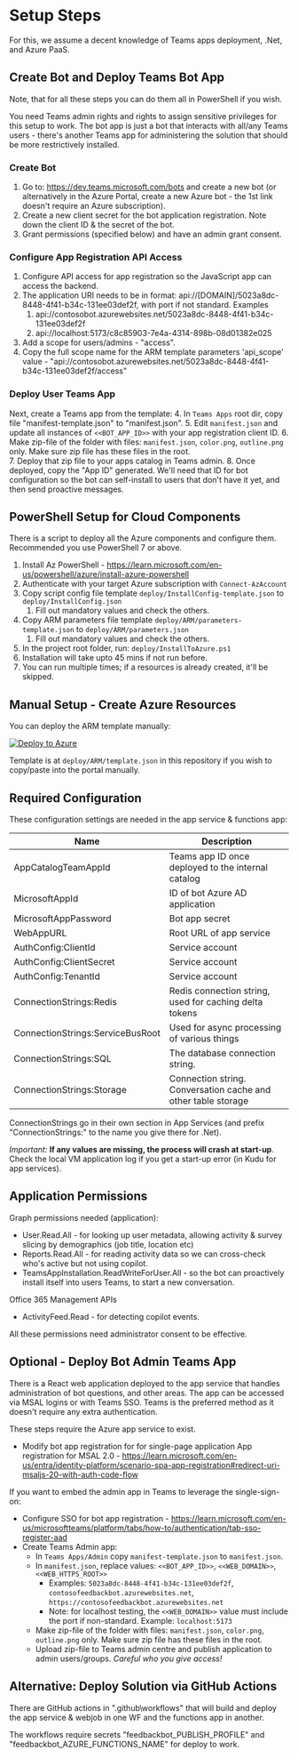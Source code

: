 
# Setup Steps
For this, we assume a decent knowledge of Teams apps deployment, .Net, and Azure PaaS. 

## Create Bot and Deploy Teams Bot App
Note, that for all these steps you can do them all in PowerShell if you wish. 

You need Teams admin rights and rights to assign sensitive privileges for this setup to work. The bot app is just a bot that interacts with all/any Teams users - there's another Teams app for administering the solution that should be more restrictively installed.

### Create Bot
1. Go to: https://dev.teams.microsoft.com/bots and create a new bot (or alternatively in the Azure Portal, create a new Azure bot - the 1st link doesn't require an Azure subscription).
2. Create a new client secret for the bot application registration. Note down the client ID & the secret of the bot.
3. Grant permissions (specified below) and have an admin grant consent.

### Configure App Registration API Access
1. Configure API access for app registration so the JavaScript app can access the backend.
2. The application URI needs to be in format: api://[DOMAIN]/5023a8dc-8448-4f41-b34c-131ee03def2f, with port if not standard. Examples
   1. api://contosobot.azurewebsites.net/5023a8dc-8448-4f41-b34c-131ee03def2f
   2. api://localhost:5173/c8c85903-7e4a-4314-898b-08d01382e025
3. Add a scope for users/admins - "access".
4. Copy the full scope name for the ARM template parameters 'api_scope' value - "api://contosobot.azurewebsites.net/5023a8dc-8448-4f41-b34c-131ee03def2f/access"

### Deploy User Teams App
Next, create a Teams app from the template:
4. In ``Teams Apps`` root dir, copy file "manifest-template.json" to "manifest.json".
5. Edit ``manifest.json`` and update all instances of ```<<BOT_APP_ID>>``` with your app registration client ID. 
6. Make zip-file of the folder with files: ``manifest.json``, ``color.png``, ``outline.png`` only. Make sure zip file has these files in the root.  
7. Deploy that zip file to your apps catalog in Teams admin.
8. Once deployed, copy the "App ID" generated. We'll need that ID for bot configuration so the bot can self-install to users that don't have it yet, and then send proactive messages.

## PowerShell Setup for Cloud Components
There is a script to deploy all the Azure components and configure them. Recommended you use PowerShell 7 or above. 

1. Install Az PowerShell - https://learn.microsoft.com/en-us/powershell/azure/install-azure-powershell
2. Authenticate with your target Azure subscription with ```Connect-AzAccount```
3. Copy script config file template ```deploy/InstallConfig-template.json``` to ```deploy/InstallConfig.json```
   1. Fill out mandatory values and check the others.
4. Copy ARM parameters file template ```deploy/ARM/parameters-template.json``` to ```deploy/ARM/parameters.json```
   1. Fill out mandatory values and check the others.
5. In the project root folder, run: ```deploy/InstallToAzure.ps1```
6. Installation will take upto 45 mins if not run before.
7. You can run multiple times; if a resources is already created, it'll be skipped. 

## Manual Setup - Create Azure Resources
You can deploy the ARM template manually:

[![Deploy to Azure](https://aka.ms/deploytoazurebutton)](https://portal.azure.com/#create/Microsoft.Template/uri/https%3A%2F%2Fraw.githubusercontent.com%2Fpnp%2Fcopilot-feedback-bot%2Fmain%2Fdeploy%2FARM%2Ftemplate.json)

Template is at ```deploy/ARM/template.json``` in this repository if you wish to copy/paste into the portal manually. 

## Required Configuration 
These configuration settings are needed in the app service & functions app:

Name | Description
--------------- | -----------
AppCatalogTeamAppId | Teams app ID once deployed to the internal catalog
MicrosoftAppId | ID of bot Azure AD application
MicrosoftAppPassword | Bot app secret
WebAppURL | Root URL of app service
AuthConfig:ClientId | Service account 
AuthConfig:ClientSecret | Service account 
AuthConfig:TenantId | Service account 
ConnectionStrings:Redis | Redis connection string, used for caching delta tokens
ConnectionStrings:ServiceBusRoot | Used for async processing of various things
ConnectionStrings:SQL | The database connection string.
ConnectionStrings:Storage | Connection string. Conversation cache and other table storage

ConnectionStrings go in their own section in App Services (and prefix "ConnectionStrings:" to the name you give there for .Net). 

_Important:_ **If any values are missing, the process will crash at start-up**. Check the local VM application log if you get a start-up error (in Kudu for app services).

## Application Permissions
Graph permissions needed (application):
* User.Read.All - for looking up user metadata, allowing activity & survey slicing by demographics (job title, location etc)
* Reports.Read.All - for reading activity data so we can cross-check who's active but not using copilot. 
* TeamsAppInstallation.ReadWriteForUser.All - so the bot can proactively install itself into users Teams, to start a new conversation. 

Office 365 Management APIs
* ActivityFeed.Read - for detecting copilot events. 

All these permissions need administrator consent to be effective. 

## Optional - Deploy Bot Admin Teams App
There is a React web application deployed to the app service that handles administration of bot questions, and other areas. The app can be accessed via MSAL logins or with Teams SSO. Teams is the preferred method as it doesn't require any extra authentication. 

These steps require the Azure app service to exist. 

* Modify bot app registration for for single-page application App registration for MSAL 2.0 - https://learn.microsoft.com/en-us/entra/identity-platform/scenario-spa-app-registration#redirect-uri-msaljs-20-with-auth-code-flow

If you want to embed the admin app in Teams to leverage the single-sign-on:
* Configure SSO for bot app registration - https://learn.microsoft.com/en-us/microsoftteams/platform/tabs/how-to/authentication/tab-sso-register-aad
* Create Teams Admin app:
  * In ``Teams Apps/Admin`` copy ``manifest-template.json`` to ``manifest.json``.
  * In ``manifest.json``, replace values: ``<<BOT_APP_ID>>``, ``<<WEB_DOMAIN>>``, ``<<WEB_HTTPS_ROOT>>``
    * Examples: ``5023a8dc-8448-4f41-b34c-131ee03def2f``, ``contosofeedbackbot.azurewebsites.net``, ``https://contosofeedbackbot.azurewebsites.net``
    * Note: for localhost testing, the ``<<WEB_DOMAIN>>`` value must include the port if non-standard. Example: ``localhost:5173``
  * Make zip-file of the folder with files: ``manifest.json``, ``color.png``, ``outline.png`` only. Make sure zip file has these files in the root. 
  * Upload zip-file to Teams admin centre and publish application to admin users/groups. _Careful who you give access!_

## Alternative: Deploy Solution via GitHub Actions
There are GitHub actions in ".github\workflows\" that will build and deploy the app service & webjob in one WF and the functions app in another. 

The workflows require secrets "feedbackbot_PUBLISH_PROFILE" and "feedbackbot_AZURE_FUNCTIONS_NAME" for deploy to work. 